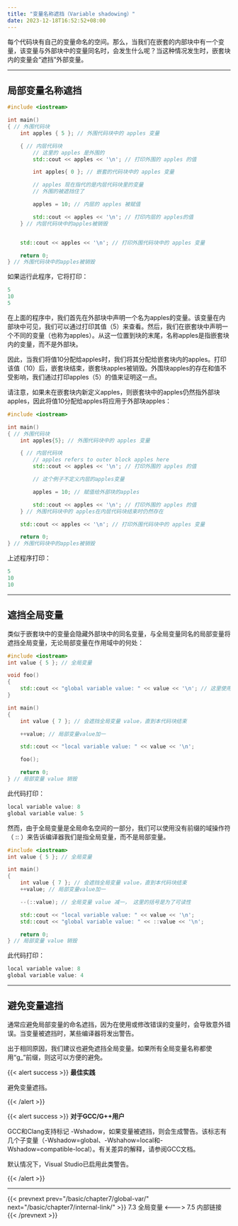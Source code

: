 ```yaml
---
title: "变量名称遮挡（Variable shadowing）"
date: 2023-12-18T16:52:52+08:00
---
```


每个代码块有自己的变量命名的空间。那么，当我们在嵌套的内部块中有一个变量，该变量与外部块中的变量同名时，会发生什么呢？当这种情况发生时，嵌套块内的变量会“遮挡”外部变量。

***
## 局部变量名称遮挡

```C++
#include <iostream>

int main()
{ // 外围代码块
    int apples { 5 }; // 外围代码块中的 apples 变量

    { // 内层代码块
        // 这里的 apples 是外围的
        std::cout << apples << '\n'; // 打印外围的 apples 的值

        int apples{ 0 }; // 嵌套的代码块中的 apples 变量

        // apples 现在指代的是内层代码块里的变量
        // 外围的被遮挡住了

        apples = 10; // 内层的 apples 被赋值

        std::cout << apples << '\n'; // 打印内层的 apples的值
    } // 内层代码块中的apples被销毁


    std::cout << apples << '\n'; // 打印外围代码块中的 apples 变量

    return 0;
} // 外围代码块中的apples被销毁
```

如果运行此程序，它将打印：

```C++
5
10
5
```

在上面的程序中，我们首先在外部块中声明一个名为apples的变量。该变量在内部块中可见，我们可以通过打印其值（5）来查看。然后，我们在嵌套块中声明一个不同的变量（也称为apples）。从这一位置到块的末尾，名称apples是指嵌套块内的变量，而不是外部块。

因此，当我们将值10分配给apples时，我们将其分配给嵌套块内的apples。打印该值（10）后，嵌套块结束，嵌套块apples被销毁。外围块apples的存在和值不受影响，我们通过打印apples（5）的值来证明这一点。

请注意，如果未在嵌套块内新定义apples，则嵌套块中的apples仍然指外部块apples，因此将值10分配给apples将应用于外部块apples：

```C++
#include <iostream>

int main()
{ // 外围代码块
    int apples{5}; // 外围代码块中的 apples 变量

    { // 内层代码块
        // apples refers to outer block apples here
        std::cout << apples << '\n'; // 打印外围的 apples 的值

        // 这个例子不定义内层的apples变量

        apples = 10; // 赋值给外部块的apples

        std::cout << apples << '\n'; // 打印外围的 apples 的值
    } // 外围代码块中的 apples在内层代码块结束时仍然存在

    std::cout << apples << '\n'; // 打印外围代码块中的 apples 变量

    return 0;
} // 外围代码块中的apples被销毁
```

上述程序打印：

```C++
5
10
10
```

***
## 遮挡全局变量

类似于嵌套块中的变量会隐藏外部块中的同名变量，与全局变量同名的局部变量将遮挡全局变量，无论局部变量在作用域中的何处：

```C++
#include <iostream>
int value { 5 }; // 全局变量

void foo()
{
    std::cout << "global variable value: " << value << '\n'; // 这里使用的是全局变量
}

int main()
{
    int value { 7 }; // 会遮挡全局变量 value，直到本代码块结束

    ++value; // 局部变量value加一

    std::cout << "local variable value: " << value << '\n';

    foo();

    return 0;
} // 局部变量 value 销毁
```

此代码打印：

```C++
local variable value: 8
global variable value: 5
```

然而，由于全局变量是全局命名空间的一部分，我们可以使用没有前缀的域操作符（ :: ）来告诉编译器我们是指全局变量，而不是局部变量。

```C++
#include <iostream>
int value { 5 }; // 全局变量

int main()
{
    int value { 7 }; // 会遮挡全局变量 value，直到本代码块结束
    ++value; // 局部变量value加一

    --(::value); // 全局变量 value 减一， 这里的括号是为了可读性

    std::cout << "local variable value: " << value << '\n';
    std::cout << "global variable value: " << ::value << '\n';

    return 0;
} // 局部变量 value 销毁
```

此代码打印：

```C++
local variable value: 8
global variable value: 4
```

***
## 避免变量遮挡

通常应避免局部变量的命名遮挡，因为在使用或修改错误的变量时，会导致意外错误。当变量被遮挡时，某些编译器将发出警告。

出于相同原因，我们建议也避免遮挡全局变量。如果所有全局变量名称都使用“g_”前缀，则这可以方便的避免。

{{< alert success >}}
**最佳实践**

避免变量遮挡。

{{< /alert >}}

{{< alert success >}}
**对于GCC/G++用户**

GCC和Clang支持标记 -Wshadow，如果变量被遮挡，则会生成警告。该标志有几个子变量（-Wshadow=global、-Wshahow=local和-Wshadow=compatible-local）。有关差异的解释，请参阅GCC文档。

默认情况下，Visual Studio已启用此类警告。

{{< /alert >}}

***

{{< prevnext prev="/basic/chapter7/global-var/" next="/basic/chapter7/internal-link/" >}}
7.3 全局变量
<--->
7.5 内部链接
{{< /prevnext >}}
